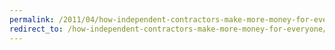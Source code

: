 ```yaml
---
permalink: /2011/04/how-independent-contractors-make-more-money-for-everyone/
redirect_to: /how-independent-contractors-make-more-money-for-everyone/
---
```

